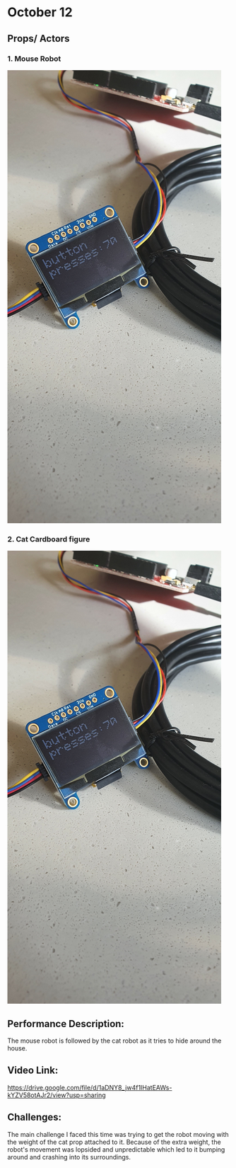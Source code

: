 # October 12
## Props/ Actors
### 1. Mouse Robot
 ![Alt Text](https://github.com/BaraaAlJorf/PerformingRobots/blob/master/September%2028/20200927_154845.jpg)
### 2. Cat Cardboard figure
 ![Alt Text](https://github.com/BaraaAlJorf/PerformingRobots/blob/master/September%2028/20200927_154845.jpg)

## Performance Description:
The mouse robot is followed by the cat robot as it tries to hide around the house.

## Video Link:
 https://drive.google.com/file/d/1aDNY8_jw4f1IHatEAWs-kYZV58otAJr2/view?usp=sharing
 
## Challenges: 
The main challenge I faced this time was trying to get the robot moving with the weight of the cat prop attached to it. Because of the extra weight, the robot's movement was lopsided and unpredictable which led to it bumping around and crashing into its surroundings.
